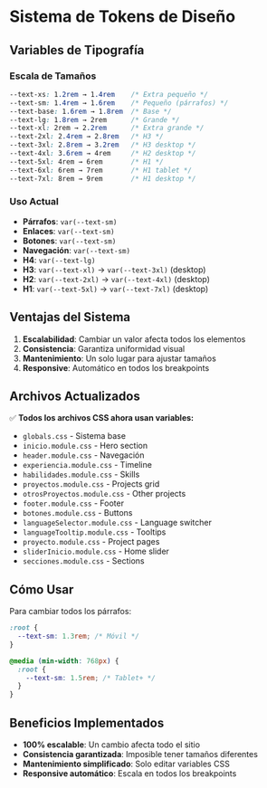# Sistema de Tokens de Diseño

## Variables de Tipografía

### Escala de Tamaños
```css
--text-xs: 1.2rem → 1.4rem    /* Extra pequeño */
--text-sm: 1.4rem → 1.6rem    /* Pequeño (párrafos) */
--text-base: 1.6rem → 1.8rem  /* Base */
--text-lg: 1.8rem → 2rem      /* Grande */
--text-xl: 2rem → 2.2rem      /* Extra grande */
--text-2xl: 2.4rem → 2.8rem   /* H3 */
--text-3xl: 2.8rem → 3.2rem   /* H3 desktop */
--text-4xl: 3.6rem → 4rem     /* H2 desktop */
--text-5xl: 4rem → 6rem       /* H1 */
--text-6xl: 6rem → 7rem       /* H1 tablet */
--text-7xl: 8rem → 9rem       /* H1 desktop */
```

### Uso Actual
- **Párrafos**: `var(--text-sm)`
- **Enlaces**: `var(--text-sm)`
- **Botones**: `var(--text-sm)`
- **Navegación**: `var(--text-sm)`
- **H4**: `var(--text-lg)`
- **H3**: `var(--text-xl)` → `var(--text-3xl)` (desktop)
- **H2**: `var(--text-2xl)` → `var(--text-4xl)` (desktop)
- **H1**: `var(--text-5xl)` → `var(--text-7xl)` (desktop)

## Ventajas del Sistema

1. **Escalabilidad**: Cambiar un valor afecta todos los elementos
2. **Consistencia**: Garantiza uniformidad visual
3. **Mantenimiento**: Un solo lugar para ajustar tamaños
4. **Responsive**: Automático en todos los breakpoints

## Archivos Actualizados

✅ **Todos los archivos CSS ahora usan variables:**
- `globals.css` - Sistema base
- `inicio.module.css` - Hero section
- `header.module.css` - Navegación
- `experiencia.module.css` - Timeline
- `habilidades.module.css` - Skills
- `proyectos.module.css` - Projects grid
- `otrosProyectos.module.css` - Other projects
- `footer.module.css` - Footer
- `botones.module.css` - Buttons
- `languageSelector.module.css` - Language switcher
- `languageTooltip.module.css` - Tooltips
- `proyecto.module.css` - Project pages
- `sliderInicio.module.css` - Home slider
- `secciones.module.css` - Sections

## Cómo Usar

Para cambiar todos los párrafos:
```css
:root {
  --text-sm: 1.3rem; /* Móvil */
}

@media (min-width: 768px) {
  :root {
    --text-sm: 1.5rem; /* Tablet+ */
  }
}
```

## Beneficios Implementados

- **100% escalable**: Un cambio afecta todo el sitio
- **Consistencia garantizada**: Imposible tener tamaños diferentes
- **Mantenimiento simplificado**: Solo editar variables CSS
- **Responsive automático**: Escala en todos los breakpoints